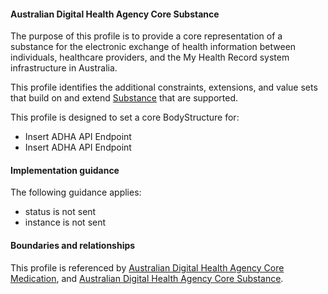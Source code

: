 #### Australian Digital Health Agency Core Substance
The purpose of this profile is to provide a core representation of a substance for the electronic exchange of health information between individuals, healthcare providers, and the My Health Record system infrastructure in Australia.

This profile identifies the additional constraints, extensions, and value sets that build on and extend [Substance](http://hl7.org/fhir/R4/substance.html) that are supported. 

This profile is designed to set a core BodyStructure for:
* Insert ADHA API Endpoint
* Insert ADHA API Endpoint

#### Implementation guidance
The following guidance applies:
* status is not sent
* instance is not sent

#### Boundaries and relationships
This profile is referenced by 
[Australian Digital Health Agency Core Medication](StructureDefinition-dh-medication-core-1.html), and 
[Australian Digital Health Agency Core Substance](StructureDefinition-dh-substance-core-1.html).